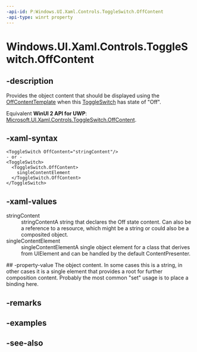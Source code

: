 ```yaml
---
-api-id: P:Windows.UI.Xaml.Controls.ToggleSwitch.OffContent
-api-type: winrt property
---
```


<!-- Property syntax
public object OffContent { get;  set; }
-->

# Windows.UI.Xaml.Controls.ToggleSwitch.OffContent

## -description
Provides the object content that should be displayed using the [OffContentTemplate](toggleswitch_offcontenttemplate.md) when this [ToggleSwitch](toggleswitch.md) has state of "Off".

Equivalent **WinUI 2 API for UWP**: [Microsoft.UI.Xaml.Controls.ToggleSwitch.OffContent](/windows/winui/api/microsoft.ui.xaml.controls.toggleswitch.offcontent).

## -xaml-syntax
```xaml
<ToggleSwitch OffContent="stringContent"/>
- or -
<ToggleSwitch>
  <ToggleSwitch.OffContent>
    singleContentElement
  </ToggleSwitch.OffContent>
</ToggleSwitch>
```


## -xaml-values
<dl><dt>stringContent</dt><dd>stringContentA string that declares the Off state content. Can also be a reference to a resource, which might be a string or could also be a composited object.</dd>
<dt>singleContentElement</dt><dd>singleContentElementA single object element for a class that derives from UIElement and can be handled by the default ContentPresenter.</dd>
</dl>
## -property-value
The object content. In some cases this is a string, in other cases it is a single element that provides a root for further composition content. Probably the most common "set" usage is to place a binding here.

## -remarks

## -examples

## -see-also
